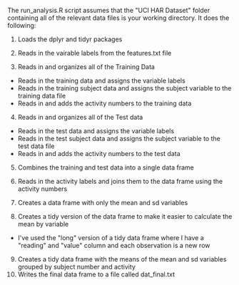The run_analysis.R script assumes that the "UCI HAR Dataset" folder containing all of the relevant data files is your working directory.  It does the following:

1. Loads the dplyr and tidyr packages

2. Reads in the vairable labels from the features.txt file

3. Reads in and organizes all of the Training Data
  + Reads in the training data and assigns the variable labels
  + Reads in the training subject data and assigns the subject variable to the training data file
  + Reads in and adds the activity numbers to the training data
  
4. Reads in and organizes all of the Test data
  + Reads in the test data and assigns the variable labels
  + Reads in the test subject data and assigns the subject variable to the test data file
  + Reads in and adds the activity numbers to the test data
  
5. Combines the training and test data into a single data frame

6. Reads in the activity labels and joins them to the data frame using the activity numbers

7. Creates a data frame with only the mean and sd variables

8. Creates a tidy version of the data frame to make it easier to calculate the mean by variable
  + I've used the "long" version of a tidy data frame where I have a "reading" and "value" column and each observation is a new row
  
  
9. Creates a tidy data frame with the means of the mean and sd variables grouped by subject number and activity
10. Writes the final data frame to a file called dat_final.txt
